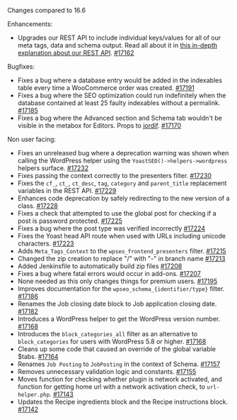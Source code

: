 Changes compared to 16.6

Enhancements:
* Upgrades our REST API to include individual keys/values for all of our meta tags, data and schema output. Read all about it in [this in-depth explanation about our REST API](https://yoa.st/rest-api). [#17162](https://github.com/Yoast/wordpress-seo/pull/17162)

Bugfixes:
* Fixes a bug where a database entry would be added in the indexables table every time a WooCommerce order was created.  [#17191](https://github.com/Yoast/wordpress-seo/pull/17191)
* Fixes a bug where the SEO optimization could run indefinitely when the database contained at least 25 faulty indexables without a permalink. [#17185](https://github.com/Yoast/wordpress-seo/pull/17185)
* Fixes a bug where the Advanced section and Schema tab wouldn't be visible in the metabox for Editors. Props to [jordif](https://github.com/jordif). [#17170](https://github.com/Yoast/wordpress-seo/pull/17170)

Non user facing:
* Fixes an unreleased bug where a deprecation warning was shown when calling the WordPress helper using the `YoastSEO()->helpers->wordpress` helpers surface. [#17232](https://github.com/Yoast/wordpress-seo/pull/17232)
* Fixes passing the context correctly to the presenters filter. [#17230](https://github.com/Yoast/wordpress-seo/pull/17230)
* Fixes the `cf_`, `ct_`, `ct_desc`, `tag`, `category` and `parent_title` replacement variables in the REST API. [#17229](https://github.com/Yoast/wordpress-seo/pull/17229)
* Enhances code deprecation by safely redirecting to the new version of a class. [#17228](https://github.com/Yoast/wordpress-seo/pull/17228)
* Fixes a check that attempted to use the global post for checking if a post is password protected. [#17225](https://github.com/Yoast/wordpress-seo/pull/17225)
* Fixes a bug where the post type was verified incorrectly [#17224](https://github.com/Yoast/wordpress-seo/pull/17224)
* Fixes the Yoast head API route when used with URLs including unicode characters. [#17223](https://github.com/Yoast/wordpress-seo/pull/17223)
* Adds `Meta_Tags_Context` to the `wpseo_frontend_presenters` filter. [#17215](https://github.com/Yoast/wordpress-seo/pull/17215)
* Changed the zip creation to replace "/" with "-" in branch name [#17213](https://github.com/Yoast/wordpress-seo/pull/17213)
* Added Jenkinsfile to automatically build zip files [#17208](https://github.com/Yoast/wordpress-seo/pull/17208)
* Fixes a bug where fatal errors would occur in add-ons. [#17207](https://github.com/Yoast/wordpress-seo/pull/17207)
* None needed as this only changes things for premium users. [#17195](https://github.com/Yoast/wordpress-seo/pull/17195)
* Improves documentation for the `wpseo_schema_{identifier/type}` filter. [#17186](https://github.com/Yoast/wordpress-seo/pull/17186)
* Renames the Job closing date block to Job application closing date. [#17182](https://github.com/Yoast/wordpress-seo/pull/17182)
* Introduces a WordPress helper to get the WordPress version number. [#17168](https://github.com/Yoast/wordpress-seo/pull/17168)
* Introduces the `block_categories_all` filter as an alternative to `block_categories` for users with WordPress 5.8 or higher. [#17168](https://github.com/Yoast/wordpress-seo/pull/17168)
* Cleans up some code that caused an override of the global variable $tabs. [#17164](https://github.com/Yoast/wordpress-seo/pull/17164)
* Renames `Job Posting` to `JobPosting` in the context of Schema. [#17157](https://github.com/Yoast/wordpress-seo/pull/17157)
* Removes unnecessary validation logic and constants. [#17155](https://github.com/Yoast/wordpress-seo/pull/17155)
* Moves function for checking whether plugin is network activated, and function for getting home url with a network activation check, to `url-helper.php`. [#17143](https://github.com/Yoast/wordpress-seo/pull/17143)
* Updates the Recipe ingredients block and the Recipe instructions block. [#17142](https://github.com/Yoast/wordpress-seo/pull/17142)


